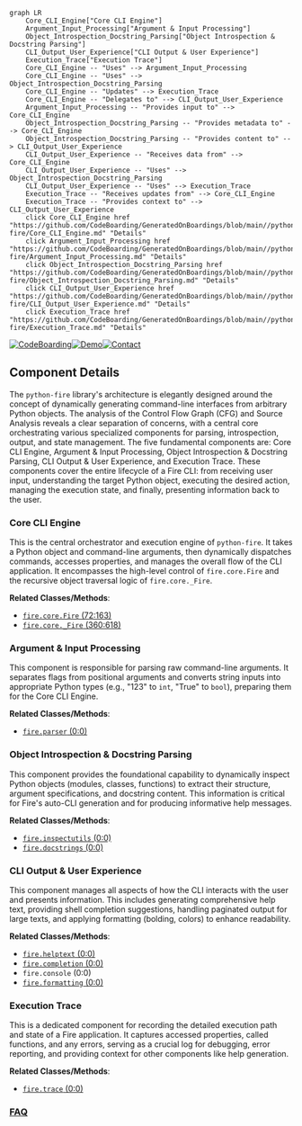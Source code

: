 ```mermaid
graph LR
    Core_CLI_Engine["Core CLI Engine"]
    Argument_Input_Processing["Argument & Input Processing"]
    Object_Introspection_Docstring_Parsing["Object Introspection & Docstring Parsing"]
    CLI_Output_User_Experience["CLI Output & User Experience"]
    Execution_Trace["Execution Trace"]
    Core_CLI_Engine -- "Uses" --> Argument_Input_Processing
    Core_CLI_Engine -- "Uses" --> Object_Introspection_Docstring_Parsing
    Core_CLI_Engine -- "Updates" --> Execution_Trace
    Core_CLI_Engine -- "Delegates to" --> CLI_Output_User_Experience
    Argument_Input_Processing -- "Provides input to" --> Core_CLI_Engine
    Object_Introspection_Docstring_Parsing -- "Provides metadata to" --> Core_CLI_Engine
    Object_Introspection_Docstring_Parsing -- "Provides content to" --> CLI_Output_User_Experience
    CLI_Output_User_Experience -- "Receives data from" --> Core_CLI_Engine
    CLI_Output_User_Experience -- "Uses" --> Object_Introspection_Docstring_Parsing
    CLI_Output_User_Experience -- "Uses" --> Execution_Trace
    Execution_Trace -- "Receives updates from" --> Core_CLI_Engine
    Execution_Trace -- "Provides context to" --> CLI_Output_User_Experience
    click Core_CLI_Engine href "https://github.com/CodeBoarding/GeneratedOnBoardings/blob/main//python-fire/Core_CLI_Engine.md" "Details"
    click Argument_Input_Processing href "https://github.com/CodeBoarding/GeneratedOnBoardings/blob/main//python-fire/Argument_Input_Processing.md" "Details"
    click Object_Introspection_Docstring_Parsing href "https://github.com/CodeBoarding/GeneratedOnBoardings/blob/main//python-fire/Object_Introspection_Docstring_Parsing.md" "Details"
    click CLI_Output_User_Experience href "https://github.com/CodeBoarding/GeneratedOnBoardings/blob/main//python-fire/CLI_Output_User_Experience.md" "Details"
    click Execution_Trace href "https://github.com/CodeBoarding/GeneratedOnBoardings/blob/main//python-fire/Execution_Trace.md" "Details"
```
[![CodeBoarding](https://img.shields.io/badge/Generated%20by-CodeBoarding-9cf?style=flat-square)](https://github.com/CodeBoarding/GeneratedOnBoardings)[![Demo](https://img.shields.io/badge/Try%20our-Demo-blue?style=flat-square)](https://www.codeboarding.org/demo)[![Contact](https://img.shields.io/badge/Contact%20us%20-%20contact@codeboarding.org-lightgrey?style=flat-square)](mailto:contact@codeboarding.org)

## Component Details

The `python-fire` library's architecture is elegantly designed around the concept of dynamically generating command-line interfaces from arbitrary Python objects. The analysis of the Control Flow Graph (CFG) and Source Analysis reveals a clear separation of concerns, with a central core orchestrating various specialized components for parsing, introspection, output, and state management. The five fundamental components are: Core CLI Engine, Argument & Input Processing, Object Introspection & Docstring Parsing, CLI Output & User Experience, and Execution Trace. These components cover the entire lifecycle of a Fire CLI: from receiving user input, understanding the target Python object, executing the desired action, managing the execution state, and finally, presenting information back to the user.

### Core CLI Engine
This is the central orchestrator and execution engine of `python-fire`. It takes a Python object and command-line arguments, then dynamically dispatches commands, accesses properties, and manages the overall flow of the CLI application. It encompasses the high-level control of `fire.core.Fire` and the recursive object traversal logic of `fire.core._Fire`.


**Related Classes/Methods**:

- <a href="https://github.com/google/python-fire/blob/master/fire/core.py#L72-L163" target="_blank" rel="noopener noreferrer">`fire.core.Fire` (72:163)</a>
- <a href="https://github.com/google/python-fire/blob/master/fire/core.py#L360-L618" target="_blank" rel="noopener noreferrer">`fire.core._Fire` (360:618)</a>


### Argument & Input Processing
This component is responsible for parsing raw command-line arguments. It separates flags from positional arguments and converts string inputs into appropriate Python types (e.g., "123" to `int`, "True" to `bool`), preparing them for the Core CLI Engine.


**Related Classes/Methods**:

- <a href="https://github.com/google/python-fire/blob/master/fire/parser.py#L0-L0" target="_blank" rel="noopener noreferrer">`fire.parser` (0:0)</a>


### Object Introspection & Docstring Parsing
This component provides the foundational capability to dynamically inspect Python objects (modules, classes, functions) to extract their structure, argument specifications, and docstring content. This information is critical for Fire's auto-CLI generation and for producing informative help messages.


**Related Classes/Methods**:

- <a href="https://github.com/google/python-fire/blob/master/fire/inspectutils.py#L0-L0" target="_blank" rel="noopener noreferrer">`fire.inspectutils` (0:0)</a>
- <a href="https://github.com/google/python-fire/blob/master/fire/docstrings.py#L0-L0" target="_blank" rel="noopener noreferrer">`fire.docstrings` (0:0)</a>


### CLI Output & User Experience
This component manages all aspects of how the CLI interacts with the user and presents information. This includes generating comprehensive help text, providing shell completion suggestions, handling paginated output for large texts, and applying formatting (bolding, colors) to enhance readability.


**Related Classes/Methods**:

- <a href="https://github.com/google/python-fire/blob/master/fire/helptext.py#L0-L0" target="_blank" rel="noopener noreferrer">`fire.helptext` (0:0)</a>
- <a href="https://github.com/google/python-fire/blob/master/fire/completion.py#L0-L0" target="_blank" rel="noopener noreferrer">`fire.completion` (0:0)</a>
- `fire.console` (0:0)
- <a href="https://github.com/google/python-fire/blob/master/fire/formatting.py#L0-L0" target="_blank" rel="noopener noreferrer">`fire.formatting` (0:0)</a>


### Execution Trace
This is a dedicated component for recording the detailed execution path and state of a Fire application. It captures accessed properties, called functions, and any errors, serving as a crucial log for debugging, error reporting, and providing context for other components like help generation.


**Related Classes/Methods**:

- <a href="https://github.com/google/python-fire/blob/master/fire/trace.py#L0-L0" target="_blank" rel="noopener noreferrer">`fire.trace` (0:0)</a>




### [FAQ](https://github.com/CodeBoarding/GeneratedOnBoardings/tree/main?tab=readme-ov-file#faq)